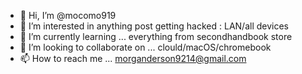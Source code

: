 - 👋 Hi, I’m @mocomo919
- 👀 I’m interested in anything post getting hacked : LAN/all devices
- 🌱 I’m currently learning ... everything from secondhandbook store
- 💞️ I’m looking to collaborate on ... clould/macOS/chromebook
- 📫 How to reach me ... morganderson9214@gmail.com

<!---
mocomo919/mocomo919 is a ✨ special ✨ repository because its `README.md` (this file) appears on your GitHub profile.
You can click the Preview link to take a look at your changes.
--->
